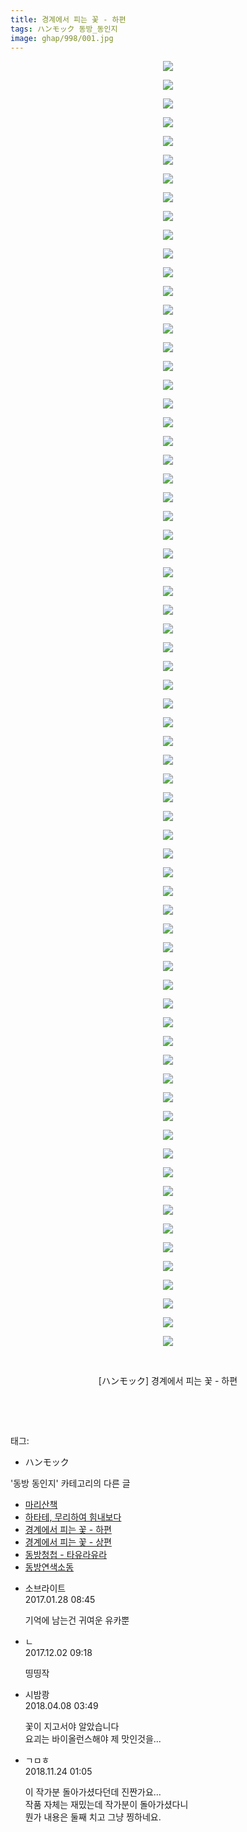 ```yaml
---
title: 경계에서 피는 꽃 - 하편
tags: ハンモック 동방_동인지
image: ghap/998/001.jpg
---
```

<div class="article">
<p style="text-align: center; clear: none; float: none;"><img src="{{ site.nasurl }}/ghap/998/001.jpg"/></p>
<p style="text-align: center; clear: none; float: none;"><img src="{{ site.nasurl }}/ghap/998/002.jpg"/></p>
<p style="text-align: center; clear: none; float: none;"><img src="{{ site.nasurl }}/ghap/998/003.jpg"/></p>
<p style="text-align: center; clear: none; float: none;"><img src="{{ site.nasurl }}/ghap/998/004.jpg"/></p>
<p style="text-align: center; clear: none; float: none;"><img src="{{ site.nasurl }}/ghap/998/005.jpg"/></p>
<p style="text-align: center; clear: none; float: none;"><img src="{{ site.nasurl }}/ghap/998/006.jpg"/></p>
<p style="text-align: center; clear: none; float: none;"><img src="{{ site.nasurl }}/ghap/998/007.jpg"/></p>
<p style="text-align: center; clear: none; float: none;"><img src="{{ site.nasurl }}/ghap/998/008.jpg"/></p>
<p style="text-align: center; clear: none; float: none;"><img src="{{ site.nasurl }}/ghap/998/009.jpg"/></p>
<p style="text-align: center; clear: none; float: none;"><img src="{{ site.nasurl }}/ghap/998/010.jpg"/></p>
<p style="text-align: center; clear: none; float: none;"><img src="{{ site.nasurl }}/ghap/998/011.jpg"/></p>
<p style="text-align: center; clear: none; float: none;"><img src="{{ site.nasurl }}/ghap/998/012.jpg"/></p>
<p style="text-align: center; clear: none; float: none;"><img src="{{ site.nasurl }}/ghap/998/013.jpg"/></p>
<p style="text-align: center; clear: none; float: none;"><img src="{{ site.nasurl }}/ghap/998/014.jpg"/></p>
<p style="text-align: center; clear: none; float: none;"><img src="{{ site.nasurl }}/ghap/998/015.jpg"/></p>
<p style="text-align: center; clear: none; float: none;"><img src="{{ site.nasurl }}/ghap/998/016.jpg"/></p>
<p style="text-align: center; clear: none; float: none;"><img src="{{ site.nasurl }}/ghap/998/017.jpg"/></p>
<p style="text-align: center; clear: none; float: none;"><img src="{{ site.nasurl }}/ghap/998/018.jpg"/></p>
<p style="text-align: center; clear: none; float: none;"><img src="{{ site.nasurl }}/ghap/998/019.jpg"/></p>
<p style="text-align: center; clear: none; float: none;"><img src="{{ site.nasurl }}/ghap/998/020.jpg"/></p>
<p style="text-align: center; clear: none; float: none;"><img src="{{ site.nasurl }}/ghap/998/021.jpg"/></p>
<p style="text-align: center; clear: none; float: none;"><img src="{{ site.nasurl }}/ghap/998/022.jpg"/></p>
<p style="text-align: center; clear: none; float: none;"><img src="{{ site.nasurl }}/ghap/998/023.jpg"/></p>
<p style="text-align: center; clear: none; float: none;"><img src="{{ site.nasurl }}/ghap/998/024.jpg"/></p>
<p style="text-align: center; clear: none; float: none;"><img src="{{ site.nasurl }}/ghap/998/025.jpg"/></p>
<p style="text-align: center; clear: none; float: none;"><img src="{{ site.nasurl }}/ghap/998/026.jpg"/></p>
<p style="text-align: center; clear: none; float: none;"><img src="{{ site.nasurl }}/ghap/998/027.jpg"/></p>
<p style="text-align: center; clear: none; float: none;"><img src="{{ site.nasurl }}/ghap/998/028.jpg"/></p>
<p style="text-align: center; clear: none; float: none;"><img src="{{ site.nasurl }}/ghap/998/029.jpg"/></p>
<p style="text-align: center; clear: none; float: none;"><img src="{{ site.nasurl }}/ghap/998/030.jpg"/></p>
<p style="text-align: center; clear: none; float: none;"><img src="{{ site.nasurl }}/ghap/998/031.jpg"/></p>
<p style="text-align: center; clear: none; float: none;"><img src="{{ site.nasurl }}/ghap/998/032.jpg"/></p>
<p style="text-align: center; clear: none; float: none;"><img src="{{ site.nasurl }}/ghap/998/033.jpg"/></p>
<p style="text-align: center; clear: none; float: none;"><img src="{{ site.nasurl }}/ghap/998/034.jpg"/></p>
<p style="text-align: center; clear: none; float: none;"><img src="{{ site.nasurl }}/ghap/998/035.jpg"/></p>
<p style="text-align: center; clear: none; float: none;"><img src="{{ site.nasurl }}/ghap/998/036.jpg"/></p>
<p style="text-align: center; clear: none; float: none;"><img src="{{ site.nasurl }}/ghap/998/037.jpg"/></p>
<p style="text-align: center; clear: none; float: none;"><img src="{{ site.nasurl }}/ghap/998/038.jpg"/></p>
<p style="text-align: center; clear: none; float: none;"><img src="{{ site.nasurl }}/ghap/998/039.jpg"/></p>
<p style="text-align: center; clear: none; float: none;"><img src="{{ site.nasurl }}/ghap/998/040.jpg"/></p>
<p style="text-align: center; clear: none; float: none;"><img src="{{ site.nasurl }}/ghap/998/041.jpg"/></p>
<p style="text-align: center; clear: none; float: none;"><img src="{{ site.nasurl }}/ghap/998/042.jpg"/></p>
<p style="text-align: center; clear: none; float: none;"><img src="{{ site.nasurl }}/ghap/998/043.jpg"/></p>
<p style="text-align: center; clear: none; float: none;"><img src="{{ site.nasurl }}/ghap/998/044.jpg"/></p>
<p style="text-align: center; clear: none; float: none;"><img src="{{ site.nasurl }}/ghap/998/045.jpg"/></p>
<p style="text-align: center; clear: none; float: none;"><img src="{{ site.nasurl }}/ghap/998/046.jpg"/></p>
<p style="text-align: center; clear: none; float: none;"><img src="{{ site.nasurl }}/ghap/998/047.jpg"/></p>
<p style="text-align: center; clear: none; float: none;"><img src="{{ site.nasurl }}/ghap/998/048.jpg"/></p>
<p style="text-align: center; clear: none; float: none;"><img src="{{ site.nasurl }}/ghap/998/049.jpg"/></p>
<p style="text-align: center; clear: none; float: none;"><img src="{{ site.nasurl }}/ghap/998/050.jpg"/></p>
<p style="text-align: center; clear: none; float: none;"><img src="{{ site.nasurl }}/ghap/998/051.jpg"/></p>
<p style="text-align: center; clear: none; float: none;"><img src="{{ site.nasurl }}/ghap/998/052.jpg"/></p>
<p style="text-align: center; clear: none; float: none;"><img src="{{ site.nasurl }}/ghap/998/053.jpg"/></p>
<p style="text-align: center; clear: none; float: none;"><img src="{{ site.nasurl }}/ghap/998/054.jpg"/></p>
<p style="text-align: center; clear: none; float: none;"><img src="{{ site.nasurl }}/ghap/998/055.jpg"/></p>
<p style="text-align: center; clear: none; float: none;"><img src="{{ site.nasurl }}/ghap/998/056.jpg"/></p>
<p style="text-align: center; clear: none; float: none;"><img src="{{ site.nasurl }}/ghap/998/057.jpg"/></p>
<p style="text-align: center; clear: none; float: none;"><img src="{{ site.nasurl }}/ghap/998/058.jpg"/></p>
<p style="text-align: center; clear: none; float: none;"><img src="{{ site.nasurl }}/ghap/998/059.jpg"/></p>
<p style="text-align: center; clear: none; float: none;"><img src="{{ site.nasurl }}/ghap/998/060.jpg"/></p>
<p style="text-align: center; clear: none; float: none;"><img src="{{ site.nasurl }}/ghap/998/061.jpg"/></p>
<p style="text-align: center; clear: none; float: none;"><img src="{{ site.nasurl }}/ghap/998/062.jpg"/></p>
<p style="text-align: center; clear: none; float: none;"><img src="{{ site.nasurl }}/ghap/998/063.jpg"/></p>
<p style="text-align: center; clear: none; float: none;"><img src="{{ site.nasurl }}/ghap/998/064.jpg"/></p>
<p style="text-align: center; clear: none; float: none;"><img src="{{ site.nasurl }}/ghap/998/065.jpg"/></p>
<p style="text-align: center; clear: none; float: none;"><img src="{{ site.nasurl }}/ghap/998/066.jpg"/></p>
<p style="text-align: center; clear: none; float: none;"><img src="{{ site.nasurl }}/ghap/998/067.jpg"/></p>
<p style="text-align: center; clear: none; float: none;"><img src="{{ site.nasurl }}/ghap/998/068.jpg"/></p>
<p style="text-align: center; clear: none; float: none;"><img src="{{ site.nasurl }}/ghap/998/069.jpg"/></p>
<p style="text-align: center; clear: none; float: none;"><br/></p>
<p style="text-align: center; clear: none; float: none;">[ハンモック] 경계에서 피는 꽃 - 하편</p>
<p style="text-align: center; clear: none; float: none;"><br/></p>
<p><br/></p>
</div><div class="tagTrail">
<p>태그: </p>
<ul>
<li>ハンモック</li>
</ul>
</div><div class="another">
<p>'동방 동인지' 카테고리의 다른 글</p>
<ul>
<li><a href="/2016-07-21-ghap_1000">마리산책</a></li>
<li><a href="/2016-07-21-ghap_999">하타테, 무리하여 힘내보다</a></li>
<li><a href="/2016-07-21-ghap_998">경계에서 피는 꽃 - 하편</a></li>
<li><a href="/2016-07-21-ghap_997">경계에서 피는 꽃 - 상편</a></li>
<li><a href="/2016-07-21-ghap_995">동방청첩 - 타유라유라</a></li>
<li><a href="/2016-07-21-ghap_994">동방연색소동</a></li>
</ul>
</div><div class="cb_module cb_fluid">
<div class="cb_wrt cb_profile">
<div class="comment">
<ul>
<li class="cb_thumb_off" id="comment14901841">
<div class="cb_comment_area">
<div class="cb_info_area">
<div class="cb_section">
<span class="cb_nick_name">소브라이트</span>
</div>
<div class="cb_section">
<span class="cb_date">2017.01.28 08:45 </span>
</div>
</div>
<div class="cb_dsc_comment">
<p class="cb_dsc">
											기억에 남는건 귀여운 유카뿐
										</p>
</div>
</div></li>
<li class="cb_thumb_off" id="comment15142779">
<div class="cb_comment_area">
<div class="cb_info_area">
<div class="cb_section">
<span class="cb_nick_name">ㄴ</span>
</div>
<div class="cb_section">
<span class="cb_date">2017.12.02 09:18 </span>
</div>
</div>
<div class="cb_dsc_comment">
<p class="cb_dsc">
											띵띵작
										</p>
</div>
</div></li>
<li class="cb_thumb_off" id="comment15235238">
<div class="cb_comment_area">
<div class="cb_info_area">
<div class="cb_section">
<span class="cb_nick_name">시밤쾅</span>
</div>
<div class="cb_section">
<span class="cb_date">2018.04.08 03:49 </span>
</div>
</div>
<div class="cb_dsc_comment">
<p class="cb_dsc">
											꽃이 지고서야 알았습니다<br/>
요괴는 바이올런스해야 제 맛인것을...<br/>
</p>
</div>
</div></li>
<li class="cb_thumb_off" id="comment15377648">
<div class="cb_comment_area">
<div class="cb_info_area">
<div class="cb_section">
<span class="cb_nick_name">ㄱㅁㅎ</span>
</div>
<div class="cb_section">
<span class="cb_date">2018.11.24 01:05 </span>
</div>
</div>
<div class="cb_dsc_comment">
<p class="cb_dsc">
											이 작가분 돌아가셨다던데 진짠가요...<br/>
작품 자체는 재밌는데 작가분이 돌아가셨다니<br/>
뭔가 내용은 둘째 치고 그냥 찡하네요.
										</p>
</div>
</div></li>
</ul>
</div>
</div><!-- commentList close -->
</div>
